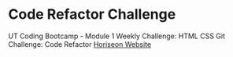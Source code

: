 # Code Refactor Challenge
UT Coding Bootcamp - Module 1 Weekly Challenge: HTML CSS Git Challenge: Code Refactor
[Horiseon Website]( https://sarah-safarzadeh.github.io/Horiseon/)
